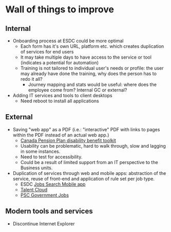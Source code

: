 # Wall of things to improve

## Internal 

* Onboarding process at ESDC could be more optimal
  * Each form has it's own URL, platform etc. which creates duplication of services for end users
  * It may take multiple days to have access to the service or tool (indicates a potential for automation)
  * Training is not tailored to individual user's needs or profile: the user may already have done the training, why does the person has to redo it all?
    * Journey mapping and stats would be useful: where does the employee come from? Internal GC or external?
* Adding IT services and tools to client desktops
  * Need reboot to install all applications

## External

* Saving "web app" as a PDF (i.e.: "interactive" PDF with links to pages within the PDF instead of an actual web app.)
  * [Canada Pension Plan disability benefit toolkit](https://www.canada.ca/en/employment-social-development/programs/pension-plan-disability-benefits/reports/toolkit.html)
  * Usability can be problematic, hard to walk through, slow and lagging in some instances. 
  * Need to test for accessibility.
  * Could be a result of limited support from an IT perspective to the Business units.
* Duplication of services through web and mobile apps: abstraction of the service, reuse of front-end and application of rule set per job type.
  * ESDC [Jobs Search Mobile app](https://www.guichetemplois.gc.ca/applicationmobile)
  * [Talent Cloud](https://talent.canada.ca/en)
  * [PSC Government Jobs](https://www.canada.ca/en/services/jobs/opportunities/government.html)

## Modern tools and services

* Discontinue Internet Explorer
